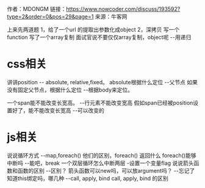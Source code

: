 作者：MDONGM
链接：https://www.nowcoder.com/discuss/193592?type=2&order=0&pos=29&page=1
来源：牛客网

上来先两道题
1，给了一个url 的提取出参数化成object
2，深拷贝 写一个function 
写了一个array复制 
面试官说不要仅仅array复制，object呢   --用递归

# css相关
讲讲position     -- absolute, relative,fixed。
absolute根据什么定位 --父节点
如果没有固定父节点，根据什么定位   --根据body来定位。

一个span能不能改变长宽高。    --行元素不能改变宽高
假如span已经被position设置好了，能不能改变长宽高   --可以改变的
# js相关
说说循环方式     --map,foreach()
他们的区别，foreach() 返回什么
foreach()能够中断吗    --能吧，break
一个双层循环怎么中断两层   -设置一个变量flag
说说箭头函数和函数的区别       --区别？ 
箭头函数可以new吗，可以放argument吗？    --忘记了
知道this绑定吗，哪几种    --call, apply, bind
call, apply, bind 的区别